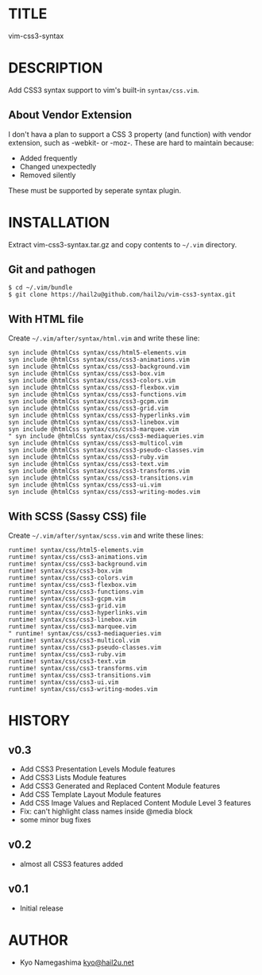 TITLE
=====

vim-css3-syntax


DESCRIPTION
===========

Add CSS3 syntax support to vim's built-in `syntax/css.vim`.


About Vendor Extension
----------------------

I don't hava a plan to support a CSS 3 property (and function) with
vendor extension, such as -webkit- or -moz-. These are hard to maintain
because:

  * Added frequently
  * Changed unexpectedly
  * Removed silently

These must be supported by seperate syntax plugin.


INSTALLATION
============

Extract vim-css3-syntax.tar.gz and copy contents to `~/.vim` directory.


Git and pathogen
----------------

    $ cd ~/.vim/bundle
    $ git clone https://hail2u@github.com/hail2u/vim-css3-syntax.git


With HTML file
--------------

Create `~/.vim/after/syntax/html.vim` and write these line:

    syn include @htmlCss syntax/css/html5-elements.vim
    syn include @htmlCss syntax/css/css3-animations.vim
    syn include @htmlCss syntax/css/css3-background.vim
    syn include @htmlCss syntax/css/css3-box.vim
    syn include @htmlCss syntax/css/css3-colors.vim
    syn include @htmlCss syntax/css/css3-flexbox.vim
    syn include @htmlCss syntax/css/css3-functions.vim
    syn include @htmlCss syntax/css/css3-gcpm.vim
    syn include @htmlCss syntax/css/css3-grid.vim
    syn include @htmlCss syntax/css/css3-hyperlinks.vim
    syn include @htmlCss syntax/css/css3-linebox.vim
    syn include @htmlCss syntax/css/css3-marquee.vim
    " syn include @htmlCss syntax/css/css3-mediaqueries.vim
    syn include @htmlCss syntax/css/css3-multicol.vim
    syn include @htmlCss syntax/css/css3-pseudo-classes.vim
    syn include @htmlCss syntax/css/css3-ruby.vim
    syn include @htmlCss syntax/css/css3-text.vim
    syn include @htmlCss syntax/css/css3-transforms.vim
    syn include @htmlCss syntax/css/css3-transitions.vim
    syn include @htmlCss syntax/css/css3-ui.vim
    syn include @htmlCss syntax/css/css3-writing-modes.vim


With SCSS (Sassy CSS) file
--------------------------

Create `~/.vim/after/syntax/scss.vim` and write these lines:

    runtime! syntax/css/html5-elements.vim
    runtime! syntax/css/css3-animations.vim
    runtime! syntax/css/css3-background.vim
    runtime! syntax/css/css3-box.vim
    runtime! syntax/css/css3-colors.vim
    runtime! syntax/css/css3-flexbox.vim
    runtime! syntax/css/css3-functions.vim
    runtime! syntax/css/css3-gcpm.vim
    runtime! syntax/css/css3-grid.vim
    runtime! syntax/css/css3-hyperlinks.vim
    runtime! syntax/css/css3-linebox.vim
    runtime! syntax/css/css3-marquee.vim
    " runtime! syntax/css/css3-mediaqueries.vim
    runtime! syntax/css/css3-multicol.vim
    runtime! syntax/css/css3-pseudo-classes.vim
    runtime! syntax/css/css3-ruby.vim
    runtime! syntax/css/css3-text.vim
    runtime! syntax/css/css3-transforms.vim
    runtime! syntax/css/css3-transitions.vim
    runtime! syntax/css/css3-ui.vim
    runtime! syntax/css/css3-writing-modes.vim


HISTORY
=======

v0.3
----

  * Add CSS3 Presentation Levels Module features
  * Add CSS3 Lists Module features
  * Add CSS3 Generated and Replaced Content Module features
  * Add CSS Template Layout Module features
  * Add CSS Image Values and Replaced Content Module Level 3 features
  * Fix: can't highlight class names inside @media block
  * some minor bug fixes


v0.2
----

  * almost all CSS3 features added


v0.1
----

  * Initial release


AUTHOR
======

  * Kyo Namegashima <kyo@hail2u.net>
